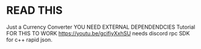 # READ THIS
 Just a Currency Converter
YOU NEED EXTERNAL DEPENDENDCIES
Tutorial FOR THIS TO WORK
https://youtu.be/gcifiyXxhSU
needs discord rpc SDK for c++
rapid json.
